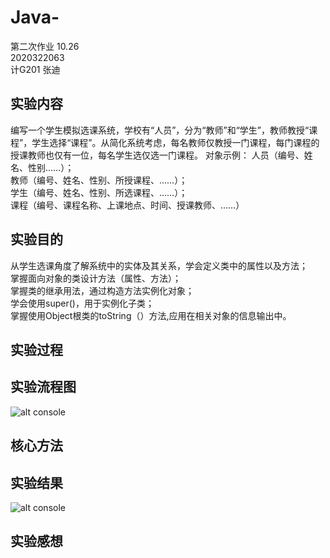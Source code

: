 # Java-
第二次作业 10.26  
2020322063  
计G201 张迪  

## 实验内容  
  编写一个学生模拟选课系统，学校有“人员”，分为“教师”和“学生”，教师教授“课程”，学生选择“课程”。从简化系统考虑，每名教师仅教授一门课程，每门课程的授课教师也仅有一位，每名学生选仅选一门课程。
对象示例：	人员（编号、姓名、性别……）；  
教师（编号、姓名、性别、所授课程、……）；  
学生（编号、姓名、性别、所选课程、……）；  
课程（编号、课程名称、上课地点、时间、授课教师、……）
## 实验目的  
从学生选课角度了解系统中的实体及其关系，学会定义类中的属性以及方法；  
掌握面向对象的类设计方法（属性、方法）；  
掌握类的继承用法，通过构造方法实例化对象；  
学会使用super()，用于实例化子类；  
掌握使用Object根类的toString（）方法,应用在相关对象的信息输出中。
## 实验过程  
## 实验流程图
![alt console](https://m.qpic.cn/psc?/V50ini880vFPiW2LYxFK2RoQRD3UEErn/bqQfVz5yrrGYSXMvKr.cqRvTvb*WW0EHqJ8PifOJBPpIUvta8pwZCTwwAagu9uWVnWW6Yl6v.fq1m9mnghI5DrVojKJiQbeVxvlN5hCBZV0!/b&bo=BgSGAgAAAAADB6Q!&rf=viewer_4)

## 核心方法 
## 实验结果 
![alt console](https://m.qpic.cn/psc?/V50ini880vFPiW2LYxFK2RoQRD3UEErn/bqQfVz5yrrGYSXMvKr.cqdtOrK8CiQ1q7jVmA2XN9FBGG.r4LzZb7Q0hh1UkeZFtZt5f3WZ1QVvEGewzGz6DbIQoNr06Xr40sFnrULbfil4!/b&bo=bwTOAAAAAAADB4c!&rf=viewer_4)
## 实验感想
